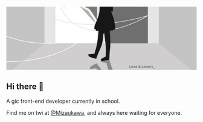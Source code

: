 ![A background picture](background.png)


## Hi there 👋

A gic front-end developer currently in school.

Find me on twi at [@Mizaukawa](@x.com/mizaukawa), and always here waiting for everyone.
